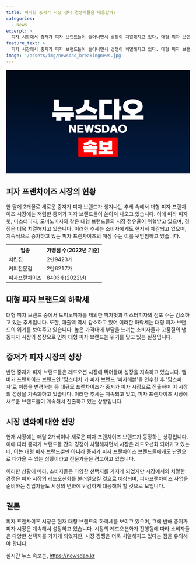 ```yaml
---
title: 피자헛 중저가 시장 강타 경쟁사들은 대응할까?
categories:
  - News
excerpt: >
  피자 시장에서 중저가 피자 브랜드들이 늘어나면서 경쟁이 치열해지고 있다. 대형 피자 브랜드들의 점포 수와 매출액이 감소하며 위기를 맞고 있으며, 냉동피자 시장의 성장으로 중저가 피자 시장이 더욱 활기를 띠고 있다. 이에 따라 중저가 피자 시장은 레드오션화되고 있으며, 새로운 중저가 피자 브랜드의 등장으로 출혈경쟁이 예상된다. 중저가 피자 시장의 변화에 민감하게 대응해야 할 시점이다.
feature_text: >
  피자 시장에서 중저가 피자 브랜드들이 늘어나면서 경쟁이 치열해지고 있다. 대형 피자 브랜드들의 점포 수와 매출액이 감소하며 위기를 맞고 있으며, 냉동피자 시장의 성장으로 중저가 피자 시장이 더욱 활기를 띠고 있다. 이에 따라 중저가 피자 시장은 레드오션화되고 있으며, 새로운 중저가 피자 브랜드의 등장으로 출혈경쟁이 예상된다. 중저가 피자 시장의 변화에 민감하게 대응해야 할 시점이다.
image: '/assets/img/newsdao_breakingnews.jpg'
---
```


<p><img src="/assets/img/newsdao_breakingnews.jpg" alt="flaretime 속보" /></p>

<h2 data-ke-size="size26">피자 프랜차이즈 시장의 현황</h2>

<p data-ke-size="size16">한 달에 2개꼴로 새로운 중저가 피자 브랜드가 생겨나는 추세 속에서 대형 피자 프랜차이즈 시장에는 저렴한 중저가 피자 브랜드들이 쏟아져 나오고 있습니다. 이에 따라 피자헛, 미스터피자, 도미노피자와 같은 대형 브랜드들의 시장 점유율이 위협받고 있으며, 경쟁은 더욱 치열해지고 있습니다. 이러한 추세는 소비자에게도 현저히 체감되고 있으며, 지속적으로 증가하고 있는 피자 프랜차이즈의 매장 수는 이를 뒷받침하고 있습니다.</p>

<table>
    <tr>
        <th>업종</th>
        <th>가맹점 수(2022년 기준)</th>
    </tr>
    <tr>
        <td>치킨집</td>
        <td>2만9423개</td>
    </tr>
    <tr>
        <td>커피전문점</td>
        <td>2만6217개</td>
    </tr>
    <tr>
        <td>피자프랜차이즈</td>
        <td>8403개(2022년)</td>
    </tr>
</table>

<h2 data-ke-size="size26">대형 피자 브랜드의 하락세</h2>

<p data-ke-size="size16">대형 피자 브랜드 중에서 도미노피자를 제외한 피자헛과 미스터피자의 점포 수는 감소하고 있는 추세입니다. 또한, 매출액 역시 감소하고 있어 이러한 하락세는 대형 피자 브랜드의 위기를 보여주고 있습니다. 높은 가격대에 부담을 느끼는 소비자들과 고품질의 냉동피자 시장의 성장으로 인해 대형 피자 브랜드는 위기를 맞고 있는 실정입니다.</p>

<h2 data-ke-size="size26">중저가 피자 시장의 성장</h2>

<p data-ke-size="size16">반면 중저가 피자 브랜드들은 레드오션 시장에 뛰어들며 성장을 지속하고 있습니다. 햄버거 프랜차이즈 브랜드인 '맘스터치'가 피자 브랜드 '피자헤븐'을 인수한 후 '맘스피자'로 이름을 변경하는 등 대규모 프랜차이즈가 중저가 피자 시장으로 진출하며 이 시장의 성장을 가속화하고 있습니다. 이러한 추세는 계속되고 있고, 피자 프랜차이즈 시장에 새로운 브랜드들이 계속해서 진출하고 있는 상황입니다.</p>

<h2 data-ke-size="size26">시장 변화에 대한 전망</h2>

<p data-ke-size="size16">현재 시장에는 매달 2개씩이나 새로운 피자 프랜차이즈 브랜드가 등장하는 상황입니다. 이에 따라 중저가 브랜드들 간의 경쟁이 치열해지면서 시장은 레드오션화 되어가고 있는데, 이는 대형 피자 브랜드뿐만 아니라 중저가 피자 프랜차이즈 브랜드들에게도 난관으로 다가올 수 있는 상황이라고 전문가들은 경고하고 있습니다.</p>

<p data-ke-size="size16">이러한 상황에 따라, 소비자들은 다양한 선택지를 가지게 되었지만 시장에서의 치열한 경쟁은 피자 시장의 레드오션화를 불러일으킬 것으로 예상되며, 피자프랜차이즈 사업을 준비하는 창업자들도 시장의 변화에 민감하게 대응해야 할 것으로 보입니다.</p>

<h2 data-ke-size="size26">결론</h2>

<p data-ke-size="size16">피자 프랜차이즈 시장은 현재 대형 브랜드의 하락세를 보이고 있으며, 그에 반해 중저가 피자 시장은 계속해서 성장하고 있습니다. 시장의 레드오션화가 진행됨에 따라 소비자들은 다양한 선택지를 가지게 되었지만, 시장 경쟁은 더욱 치열해지고 있다는 점을 유의해야 합니다.</p>
실시간 뉴스 속보는, <a href="https://newsdao.kr" rel="dofollow">https://newsdao.kr</a>


